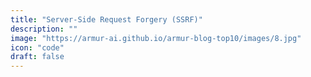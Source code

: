 ```yaml
---
title: "Server-Side Request Forgery (SSRF)"
description: ""
image: "https://armur-ai.github.io/armur-blog-top10/images/8.jpg"
icon: "code"
draft: false
---
```



